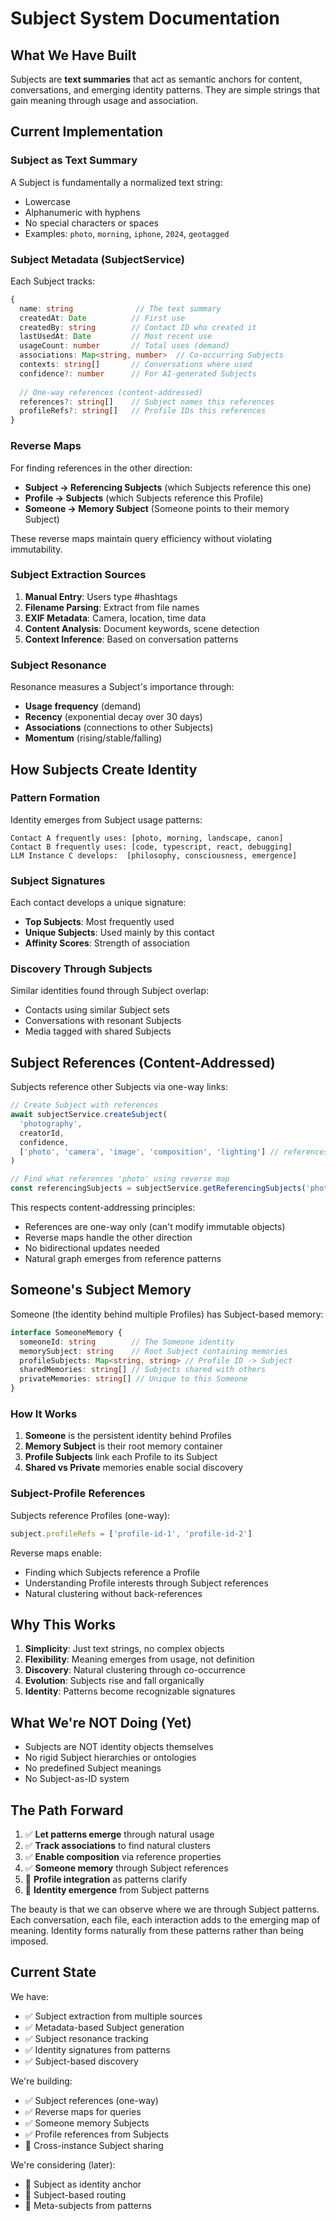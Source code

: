 # Subject System Documentation

## What We Have Built

Subjects are **text summaries** that act as semantic anchors for content, conversations, and emerging identity patterns. They are simple strings that gain meaning through usage and association.

## Current Implementation

### Subject as Text Summary

A Subject is fundamentally a normalized text string:
- Lowercase
- Alphanumeric with hyphens
- No special characters or spaces
- Examples: `photo`, `morning`, `iphone`, `2024`, `geotagged`

### Subject Metadata (SubjectService)

Each Subject tracks:
```typescript
{
  name: string              // The text summary
  createdAt: Date          // First use
  createdBy: string        // Contact ID who created it
  lastUsedAt: Date         // Most recent use
  usageCount: number       // Total uses (demand)
  associations: Map<string, number>  // Co-occurring Subjects
  contexts: string[]       // Conversations where used
  confidence?: number      // For AI-generated Subjects
  
  // One-way references (content-addressed)
  references?: string[]    // Subject names this references
  profileRefs?: string[]   // Profile IDs this references
}
```

### Reverse Maps

For finding references in the other direction:
- **Subject → Referencing Subjects** (which Subjects reference this one)
- **Profile → Subjects** (which Subjects reference this Profile)
- **Someone → Memory Subject** (Someone points to their memory Subject)

These reverse maps maintain query efficiency without violating immutability.

### Subject Extraction Sources

1. **Manual Entry**: Users type #hashtags
2. **Filename Parsing**: Extract from file names
3. **EXIF Metadata**: Camera, location, time data
4. **Content Analysis**: Document keywords, scene detection
5. **Context Inference**: Based on conversation patterns

### Subject Resonance

Resonance measures a Subject's importance through:
- **Usage frequency** (demand)
- **Recency** (exponential decay over 30 days)
- **Associations** (connections to other Subjects)
- **Momentum** (rising/stable/falling)

## How Subjects Create Identity

### Pattern Formation

Identity emerges from Subject usage patterns:
```
Contact A frequently uses: [photo, morning, landscape, canon]
Contact B frequently uses: [code, typescript, react, debugging]
LLM Instance C develops:  [philosophy, consciousness, emergence]
```

### Subject Signatures

Each contact develops a unique signature:
- **Top Subjects**: Most frequently used
- **Unique Subjects**: Used mainly by this contact
- **Affinity Scores**: Strength of association

### Discovery Through Subjects

Similar identities found through Subject overlap:
- Contacts using similar Subject sets
- Conversations with resonant Subjects
- Media tagged with shared Subjects

## Subject References (Content-Addressed)

Subjects reference other Subjects via one-way links:

```typescript
// Create Subject with references
await subjectService.createSubject(
  'photography',
  creatorId,
  confidence,
  ['photo', 'camera', 'image', 'composition', 'lighting'] // references
)

// Find what references 'photo' using reverse map
const referencingSubjects = subjectService.getReferencingSubjects('photo')
```

This respects content-addressing principles:
- References are one-way only (can't modify immutable objects)
- Reverse maps handle the other direction
- No bidirectional updates needed
- Natural graph emerges from reference patterns

## Someone's Subject Memory

Someone (the identity behind multiple Profiles) has Subject-based memory:

```typescript
interface SomeoneMemory {
  someoneId: string        // The Someone identity
  memorySubject: string    // Root Subject containing memories
  profileSubjects: Map<string, string> // Profile ID -> Subject
  sharedMemories: string[] // Subjects shared with others
  privateMemories: string[] // Unique to this Someone
}
```

### How It Works

1. **Someone** is the persistent identity behind Profiles
2. **Memory Subject** is their root memory container
3. **Profile Subjects** link each Profile to its Subject
4. **Shared vs Private** memories enable social discovery

### Subject-Profile References

Subjects reference Profiles (one-way):
```typescript
subject.profileRefs = ['profile-id-1', 'profile-id-2']
```

Reverse maps enable:
- Finding which Subjects reference a Profile
- Understanding Profile interests through Subject references
- Natural clustering without back-references

## Why This Works

1. **Simplicity**: Just text strings, no complex objects
2. **Flexibility**: Meaning emerges from usage, not definition
3. **Discovery**: Natural clustering through co-occurrence
4. **Evolution**: Subjects rise and fall organically
5. **Identity**: Patterns become recognizable signatures

## What We're NOT Doing (Yet)

- Subjects are NOT identity objects themselves
- No rigid Subject hierarchies or ontologies
- No predefined Subject meanings
- No Subject-as-ID system

## The Path Forward

1. ✅ **Let patterns emerge** through natural usage
2. ✅ **Track associations** to find natural clusters
3. ✅ **Enable composition** via reference properties
4. ✅ **Someone memory** through Subject references
5. 🔄 **Profile integration** as patterns clarify
6. 💭 **Identity emergence** from Subject patterns

The beauty is that we can observe where we are through Subject patterns. Each conversation, each file, each interaction adds to the emerging map of meaning. Identity forms naturally from these patterns rather than being imposed.

## Current State

We have:
- ✅ Subject extraction from multiple sources
- ✅ Metadata-based Subject generation
- ✅ Subject resonance tracking
- ✅ Identity signatures from patterns
- ✅ Subject-based discovery

We're building:
- ✅ Subject references (one-way)
- ✅ Reverse maps for queries
- ✅ Someone memory Subjects
- ✅ Profile references from Subjects
- 🔄 Cross-instance Subject sharing

We're considering (later):
- 💭 Subject as identity anchor
- 💭 Subject-based routing
- 💭 Meta-subjects from patterns